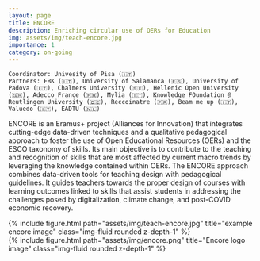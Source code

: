 ```yaml
---
layout: page
title: ENCORE
description: Enriching circular use of OERs for Education
img: assets/img/teach-encore.jpg
importance: 1
category: on-going
---
```

    
    Coordinator: Univesity of Pisa (🇮🇹)
    Partners: FBK (🇮🇹), University of Salamanca (🇪🇸), University of Padova (🇮🇹), Chalmers University (🇸🇪), Hellenic Open University (🇬🇷), Adecco France (🇫🇷), Mylia (🇮🇹), Knowledge FOundation @ Reutlingen University (🇩🇪), Reccoinatre (🇫🇷), Beam me up (🇮🇹), Valuedo (🇮🇹), EADTU (🇳🇱)

ENCORE is an Eramus+ project (Alliances for Innovation) that integrates cutting-edge data-driven techniques and a qualitative pedagogical approach to foster the use of Open Educational Resources (OERs) and the ESCO taxonomy of skills. Its main objective is to contribute to the teaching and recognition of skills that are most affected by current macro trends by leveraging the knowledge contained within OERs. 
The ENCORE approach combines data-driven tools for teaching design with pedagogical guidelines. It guides teachers towards the proper design of courses with learning outcomes linked to skills that assist students in addressing the challenges posed by digitalization, climate change, and post-COVID economic recovery. 

<div class="row justify-content-sm-center">
    <div class="col-sm-8 mt-3 mt-md-0">
        {% include figure.html path="assets/img/teach-encore.jpg" title="example encore image" class="img-fluid rounded z-depth-1" %}
    </div>
    <div class="col-sm-4 mt-3 mt-md-0">
        {% include figure.html path="assets/img/encore.png" title="Encore logo image" class="img-fluid rounded z-depth-1" %}
    </div>
</div>